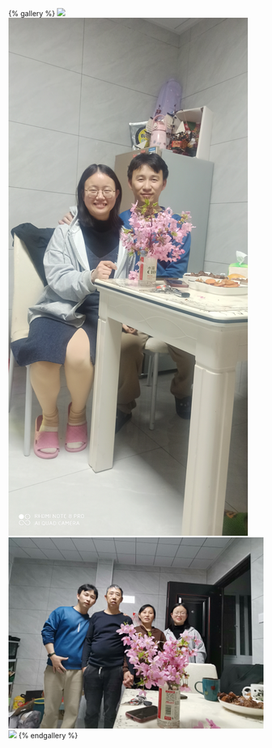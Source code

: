 {% gallery %}
![](../pic/daily/001.jpg)
![](../pic/daily/002.jpg)
![](../pic/daily/003.jpg)
![](../pic/daily/004.jpg)
{% endgallery %}